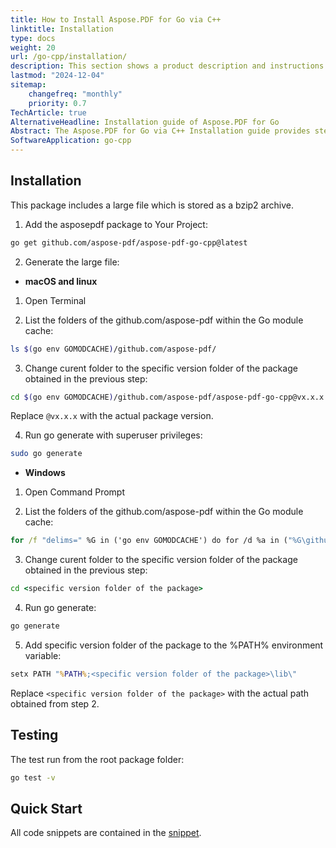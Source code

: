 ```yaml
---
title: How to Install Aspose.PDF for Go via C++
linktitle: Installation
type: docs
weight: 20
url: /go-cpp/installation/
description: This section shows a product description and instructions for installing Aspose.PDF for Go on your own.
lastmod: "2024-12-04"
sitemap:
    changefreq: "monthly"
    priority: 0.7
TechArticle: true
AlternativeHeadline: Installation guide of Aspose.PDF for Go
Abstract: The Aspose.PDF for Go via C++ Installation guide provides step-by-step instructions to install and configure the library for use in Go projects with C++ integration. It covers various installation methods, including manual setup and using package managers like NuGet. The guide also outlines system requirements, dependencies, and the necessary configuration steps to ensure seamless integration into development environments. This documentation helps developers get started with creating, reading, and manipulating PDF documents in Go via C++ effectively.     
SoftwareApplication: go-cpp
---
```


## Installation

This package includes a large file which is stored as a bzip2 archive.

1. Add the asposepdf package to Your Project:

```sh
go get github.com/aspose-pdf/aspose-pdf-go-cpp@latest
```

2. Generate the large file:

- **macOS and linux**

1. Open Terminal

2. List the folders of the github.com/aspose-pdf within the Go module cache:

```sh
ls $(go env GOMODCACHE)/github.com/aspose-pdf/
```

3. Change curent folder to the specific version folder of the package obtained in the previous step:

```sh
cd $(go env GOMODCACHE)/github.com/aspose-pdf/aspose-pdf-go-cpp@vx.x.x
```

Replace `@vx.x.x` with the actual package version.

4. Run go generate with superuser privileges:

```sh
sudo go generate
```

- **Windows**

1. Open Command Prompt

2. List the folders of the github.com/aspose-pdf within the Go module cache:

```cmd
for /f "delims=" %G in ('go env GOMODCACHE') do for /d %a in ("%G\github.com\aspose-pdf\*") do echo %~fa
```

3. Change curent folder to the specific version folder of the package obtained in the previous step:

```cmd
cd <specific version folder of the package>
```

4. Run go generate:

```cmd
go generate
```

5. Add specific version folder of the package to the %PATH% environment variable:

```cmd
setx PATH "%PATH%;<specific version folder of the package>\lib\"
```

Replace `<specific version folder of the package>` with the actual path obtained from step 2.

## Testing

The test run from the root package folder:

```sh
go test -v
```

## Quick Start

All code snippets are contained in the [snippet](https://github.com/aspose-pdf/aspose-pdf-go-cpp).